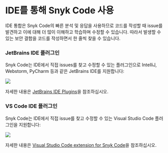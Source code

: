 # IDE를 통해 Snyk Code 사용

IDE 통합은 Snyk Code의 빠른 분석 및 응답을 사용하므로 코드를 작성할 때 issue를 발견하고 이에 대해 더 많이 이해하고 학습하며 수정할 수 있습니다. 따라서 발생할 수 있는 보안 결함을 코드를 작성하면서 한 줄씩 찾을 수 있습니다.

### JetBrains IDE 플러그인

Snyk Code는 IDE에서 직접 issues를 찾고 수정할 수 있는 플러그인으로 IntelliJ, Webstorm, PyCharm 등과 같은 JetBrains IDE를 지원합니다:

![](../../.gitbook/assets/results-code.png)

자세한 내용은 [JetBrains IDE Plugins](https://docs.snyk.io/integrations/ide-tools/jetbrains-plugins)을 참조하십시오.

### VS Code IDE 플러그인

Snyk Code는 IDE에서 직접 issue를 찾고 수정할 수 있는 Visual Studio Code 플러그인을 지원합니다:

![](<../../.gitbook/assets/image3-2- (2) (2) (4) (4) (4) (3) (5).png>)

자세한 내용은 [Visual Studio Code extension for Snyk Code](../../features/integrations/ide-tools/visual-studio-code-extension-for-snyk-code.md)을 참조하십시오.
